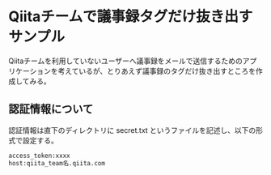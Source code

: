 # Qiitaチームで議事録タグだけ抜き出すサンプル

Qiitaチームを利用していないユーザーへ議事録をメールで送信するためのアプリケーションを考えているが、とりあえず議事録のタグだけ抜き出すところを作成してみる。

## 認証情報について
認証情報は直下のディレクトリに secret.txt というファイルを記述し、以下の形式で設定する。

```txt:secret.txt
access_token:xxxx
host:qiita_team名.qiita.com
```
